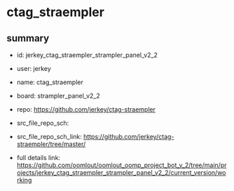 # ctag_straempler
 
## summary 
* id: jerkey_ctag_straempler_strampler_panel_v2_2
* user: jerkey
* name: ctag_straempler
* board: strampler_panel_v2_2
* repo: https://github.com/jerkey/ctag-straempler



* src_file_repo_sch: 
* src_file_repo_sch_link: https://github.com/jerkey/ctag-straempler/tree/master/
* full details link: https://github.com/oomlout/oomlout_oomp_project_bot_v_2/tree/main/projects/jerkey_ctag_straempler_strampler_panel_v2_2/current_version/working  






